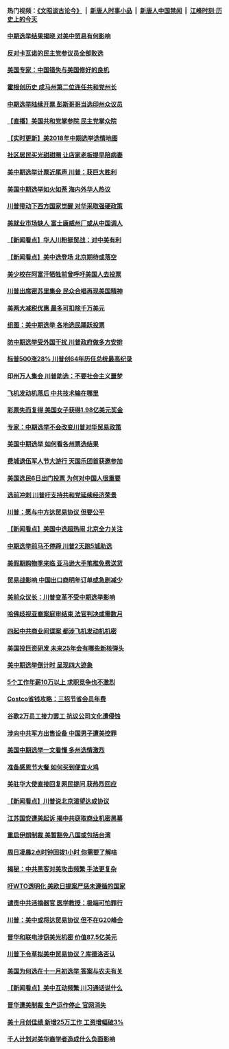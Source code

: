 #### 热门视频：[《文昭谈古论今》](https://github.com/gfw-breaker/wenzhao/blob/master/README.md?t=11071233) &nbsp;|&nbsp; [新唐人时事小品](https://github.com/gfw-breaker/ntdtv-comedy/blob/master/README.md?t=11071233) &nbsp;|&nbsp; [新唐人中国禁闻](https://github.com/gfw-breaker/ntdtv-news/blob/master/README.md?t=11071233) &nbsp;|&nbsp; [江峰时刻:历史上的今天](https://github.com/gfw-breaker/today-in-history/blob/master/README.md?t=11071233) 

#### [中期选举结果揭晓 对美中贸易有何影响](../pages/nsc412/n10835845.md?t=11071233) 

#### [反对卡瓦诺的民主党参议员全部败选](../pages/nsc412/n10835814.md?t=11071233) 

#### [美国专家：中国错失与美国修好的良机](../pages/nsc412/n10835636.md?t=11071233) 

#### [霍根创历史 成马州第二位连任共和党州长](../pages/nsc412/n10835590.md?t=11071233) 

#### [中期选举陆续开票 彭斯哥哥当选印州众议员](../pages/nsc412/n10835198.md?t=11071233) 

#### [【直播】美国共和党掌参院 民主党掌众院](../pages/nsc412/n10834434.md?t=11071233) 

#### [【实时更新】美2018年中期选举选情地图](../pages/nsc412/n10834279.md?t=11071233) 

#### [社区居民买光甜甜圈 让店家老板提早陪病妻](../pages/nsc412/n10835016.md?t=11071233) 

#### [美中期选举计票近尾声 川普：获巨大胜利](../pages/nsc412/n10834872.md?t=11071233) 

#### [美国中期选举如火如荼 海内外华人热议](../pages/nsc412/n10834914.md?t=11071233) 

#### [川普带动下西方国家觉醒 对华采取强硬政策](../pages/nsc412/n10834533.md?t=11071233) 

#### [美就业市场缺人 富士康威州厂或从中国调人](../pages/nsc412/n10834510.md?t=11071233) 

#### [【新闻看点】华人川粉挺贸战：对中美有利](../pages/nsc412/n10834109.md?t=11071233) 

#### [【新闻看点】美中选登场 北京期待或落空](../pages/nsc412/n10833936.md?t=11071233) 

#### [美少校在阿富汗牺牲前曾呼吁美国人去投票](../pages/nsc412/n10834207.md?t=11071233) 

#### [川普出席密苏里集会 民众合唱再现美国精神](../pages/nsc412/n10834194.md?t=11071233) 

#### [美两大减税优惠 最多可扣除千万美元](../pages/nsc412/n10834121.md?t=11071233) 

#### [组图：美中期选举 各地选民踊跃投票](../pages/nsc412/n10833951.md?t=11071233) 

#### [防中期选举受外国干扰 川普政府做多方安排](../pages/nsc412/n10834018.md?t=11071233) 

#### [标普500涨28% 川普创64年历任总统最高纪录](../pages/nsc412/n10833630.md?t=11071233) 

#### [印州万人集会 川普助选：不要社会主义噩梦](../pages/nsc412/n10833526.md?t=11071233) 

#### [飞机发动机落后 中共技术输在哪里](../pages/nsc412/n10831804.md?t=11071233) 

#### [彩票失而复得 美国女子获得1.98亿美元奖金](../pages/nsc412/n10832909.md?t=11071233) 

#### [专家：中期选举不会改变川普对华贸易政策](../pages/nsc412/n10832522.md?t=11071233) 

#### [美国中期选举 如何看各州票选结果](../pages/nsc412/n10831976.md?t=11071233) 

#### [费城退伍军人节大游行 天国乐团首获邀参加](../pages/nsc412/n10832397.md?t=11071233) 

#### [美国选民6日出门投票 为何对中国人很重要](../pages/nsc412/n10832216.md?t=11071233) 

#### [选前冲刺 川普吁支持共和党延续经济荣景](../pages/nsc412/n10832298.md?t=11071233) 

#### [川普：愿与中方达贸易协议 但要公平](../pages/nsc412/n10832148.md?t=11071233) 

#### [【新闻看点】美国中选超热闹 北京全力关注](../pages/nsc412/n10831663.md?t=11071233) 

#### [中期选举前马不停蹄 川普2天跑5城助选](../pages/nsc412/n10831806.md?t=11071233) 

#### [美假期购物季来临 亚马逊大手笔推免费送货](../pages/nsc412/n10831697.md?t=11071233) 

#### [贸易战影响 中国出口商明年订单或急剧减少](../pages/nsc412/n10830605.md?t=11071233) 

#### [美前众议长：川普变革不受中期选举影响](../pages/nsc412/n10830231.md?t=11071233) 

#### [哈佛歧视亚裔案庭审结束 法官判决或需数月](../pages/nsc412/n10830074.md?t=11071233) 

#### [四起中共商业间谍案 都涉飞机发动机机密](../pages/nsc412/n10829604.md?t=11071233) 

#### [美国投巨资研发 未来25年会有哪些新核弹头](../pages/nsc412/n10830032.md?t=11071233) 

#### [美中期选举倒计时 呈现四大迹象](../pages/nsc412/n10828710.md?t=11071233) 

#### [5个工作年薪10万以上 求职竞争也不激烈](../pages/nsc412/n10827655.md?t=11071233) 

#### [Costco省钱攻略：三招节省会员年费](../pages/nsc412/n10827626.md?t=11071233) 

#### [谷歌2万员工接力罢工 抗议公司文化遭侵蚀](../pages/nsc412/n10828807.md?t=11071233) 

#### [涉向中共军方出售设备 中国男子遭美控罪](../pages/nsc412/n10828486.md?t=11071233) 

#### [美国中期选举一文看懂 多州选情激烈](../pages/nsc412/n10828515.md?t=11071233) 

#### [准备感恩节大餐 如何买到便宜火鸡](../pages/nsc412/n10828603.md?t=11071233) 

#### [美驻华大使直接回复网民提问 获热烈回应](../pages/nsc412/n10828446.md?t=11071233) 

#### [【新闻看点】川普说北京渴望达成协议](../pages/nsc412/n10828344.md?t=11071233) 

#### [江苏国安遭美起诉 揭中共窃取商业机密黑幕](../pages/nsc412/n10827004.md?t=11071233) 

#### [重启伊朗制裁 美暂豁免八国或包括台湾](../pages/nsc412/n10828261.md?t=11071233) 

#### [周日凌晨2点时钟回拨1小时 你需要了解啥](../pages/nsc412/n10828258.md?t=11071233) 

#### [揭秘：中共黑客对美攻击频繁 手法更复杂](../pages/nsc412/n10827229.md?t=11071233) 

#### [吁WTO透明化 美欧日提案严惩未遵循的国家](../pages/nsc412/n10827615.md?t=11071233) 

#### [谴责中共活摘器官 医学教授：极端可怕罪行](../pages/nsc412/n10827431.md?t=11071233) 

#### [川普：美中或将达贸易协议 但不在G20峰会](../pages/nsc412/n10827254.md?t=11071233) 

#### [晋华和联电涉窃美光机密 价值87.5亿美元](../pages/nsc412/n10827212.md?t=11071233) 

#### [川普下令草拟美中贸易协议？库德洛否认](../pages/nsc412/n10826452.md?t=11071233) 

#### [美国为何选在十一月初选举 答案与农夫有关](../pages/nsc412/n10827109.md?t=11071233) 

#### [【新闻看点】美中互动频繁 川习通话说什么](../pages/nsc412/n10826722.md?t=11071233) 

#### [晋华遭美制裁 生产运作停止 官网消失](../pages/nsc412/n10826594.md?t=11071233) 

#### [美十月创佳绩 新增25万工作 工资增幅破3%](../pages/nsc412/n10826491.md?t=11071233) 

#### [千人计划对美华裔学者造成什么负面影响](../pages/nsc412/n10811713.md?t=11071233) 

